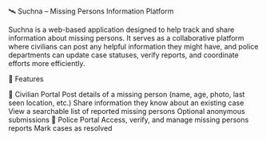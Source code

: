 🛰️ Suchna – Missing Persons Information Platform

Suchna is a web-based application designed to help track and share information about missing persons. It serves as a collaborative platform where civilians can post any helpful information they might have, and police departments can update case statuses, verify reports, and coordinate efforts more efficiently.

🚀 Features

👥 Civilian Portal
Post details of a missing person (name, age, photo, last seen location, etc.)
Share information they know about an existing case
View a searchable list of reported missing persons
Optional anonymous submissions
👮 Police Portal
Access, verify, and manage missing persons reports
Mark cases as resolved 
